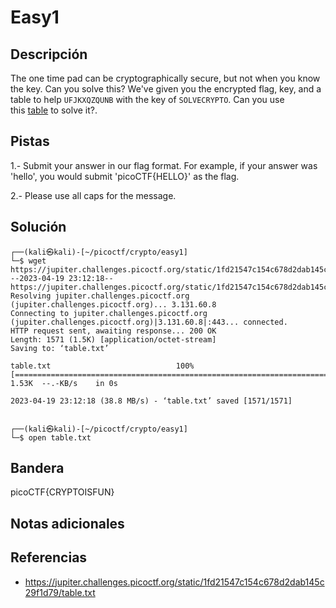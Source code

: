# Easy1

## Descripción

The one time pad can be cryptographically secure, but not when you know the key. Can you solve this? We've given you the encrypted flag, key, and a table to help `UFJKXQZQUNB` with the key of `SOLVECRYPTO`. Can you use this [table](https://jupiter.challenges.picoctf.org/static/1fd21547c154c678d2dab145c29f1d79/table.txt) to solve it?.

## Pistas

1.- Submit your answer in our flag format. For example, if your answer was 'hello', you would submit 'picoCTF{HELLO}' as the flag.

2.- Please use all caps for the message.

## Solución

```
┌──(kali㉿kali)-[~/picoctf/crypto/easy1]
└─$ wget https://jupiter.challenges.picoctf.org/static/1fd21547c154c678d2dab145c29f1d79/table.txt      
--2023-04-19 23:12:18--  https://jupiter.challenges.picoctf.org/static/1fd21547c154c678d2dab145c29f1d79/table.txt
Resolving jupiter.challenges.picoctf.org (jupiter.challenges.picoctf.org)... 3.131.60.8
Connecting to jupiter.challenges.picoctf.org (jupiter.challenges.picoctf.org)|3.131.60.8|:443... connected.
HTTP request sent, awaiting response... 200 OK
Length: 1571 (1.5K) [application/octet-stream]
Saving to: ‘table.txt’

table.txt                            100%[======================================================================>]   1.53K  --.-KB/s    in 0s      

2023-04-19 23:12:18 (38.8 MB/s) - ‘table.txt’ saved [1571/1571]

                                                                                                                                                    
┌──(kali㉿kali)-[~/picoctf/crypto/easy1]
└─$ open table.txt 
```

## Bandera

picoCTF{CRYPTOISFUN}

## Notas adicionales



## Referencias
- https://jupiter.challenges.picoctf.org/static/1fd21547c154c678d2dab145c29f1d79/table.txt
